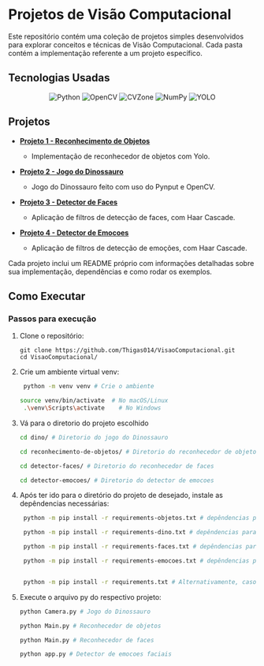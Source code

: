 # Projetos de Visão Computacional

Este repositório contém uma coleção de projetos simples desenvolvidos para explorar conceitos e técnicas de Visão Computacional. Cada pasta contém a implementação referente a um projeto específico.

## Tecnologias Usadas

<div align="center">

![Python](https://img.shields.io/badge/python-3670A0?style=for-the-badge&logo=python&logoColor=white)
![OpenCV](https://img.shields.io/badge/OpenCV-27338e?style=for-the-badge&logo=OpenCV&logoColor=white)
![CVZone](https://img.shields.io/badge/cvzone-27338e?style=for-the-badge&logo=python&logoColor=white)
![NumPy](https://img.shields.io/badge/NumPy-013243?style=for-the-badge&logo=numpy&logoColor=white)
![YOLO](https://img.shields.io/badge/YOLO-013243?style=for-the-badge&logo=python&logoColor=white)


</div>

## Projetos

- **[Projeto 1 - Reconhecimento de Objetos](./reconhecimento-de-objetos/README.md)**
  - Implementação de reconhecedor de objetos com Yolo.

- **[Projeto 2 - Jogo do Dinossauro](./dino/README.md)**
  - Jogo do Dinossauro feito com uso do Pynput e OpenCV.

- **[Projeto 3 - Detector de Faces](./detector-faces/README.md)**
  - Aplicação de filtros de detecção de faces, com Haar Cascade.

- **[Projeto 4 - Detector de Emocoes](./detector-emocoes/README.md)**
  - Aplicação de filtros de detecção de emoções, com Haar Cascade.

Cada projeto inclui um README próprio com informações detalhadas sobre sua implementação, dependências e como rodar os exemplos.

## Como Executar
### Passos para execução

1. Clone o repositório:
   ```fish
   git clone https://github.com/Thigas014/VisaoComputacional.git
   cd VisaoComputacional/
   ```

2. Crie um ambiente virtual venv:
   ```bash
    python -m venv venv # Crie o ambiente

   source venv/bin/activate  # No macOS/Linux
    .\venv\Scripts\activate    # No Windows
   ```

3. Vá para o diretorio do projeto escolhido
   ```bash
   cd dino/ # Diretorio do jogo do Dinossauro

   cd reconhecimento-de-objetos/ # Diretorio do reconhecedor de objetos

   cd detector-faces/ # Diretorio do reconhecedor de faces

   cd detector-emocoes/ # Diretorio do detector de emocoes
   ```

4. Após ter ido para o diretório do projeto de desejado, instale as depêndencias necessárias:
   ```bash
    python -m pip install -r requirements-objetos.txt # depêndencias para o reconhecedor de objetos

    python -m pip install -r requirements-dino.txt # depêndencias para o jogo do dinossauro

    python -m pip install -r requirements-faces.txt # depêndencias para o detector de faces

    python -m pip install -r requirements-emocoes.txt # depêndencias para o reconhecedor de emoções


    python -m pip install -r requirements.txt # Alternativamente, caso queira instalar todas as depedências de todos os projetos
   ```

5. Execute o arquivo py do respectivo projeto:
   ```bash
   python Camera.py # Jogo do Dinossauro

   python Main.py # Reconhecedor de objetos

   python Main.py # Reconhecedor de faces

   python app.py # Detector de emocoes faciais
   ```
